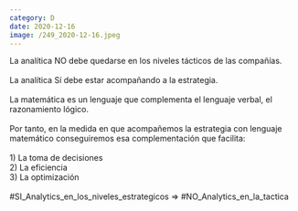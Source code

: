 ```yaml
--- 
category: D 
date: 2020-12-16 
image: /249_2020-12-16.jpeg 
--- 
```


La analítica NO debe quedarse en los niveles tácticos de las compañías. <br><br>La analítica Sí debe estar acompañando a la estrategia. <br><br>La matemática es un lenguaje que complementa el lenguaje verbal, el razonamiento lógico. <br><br>Por tanto, en la medida en que acompañemos la estrategia con lenguaje matemático conseguiremos esa complementación que facilita:<br><br>1) La toma de decisiones<br>2) La eficiencia<br>3) La optimización<br><br>#SI_Analytics_en_los_niveles_estrategicos => #NO_Analytics_en_la_tactica